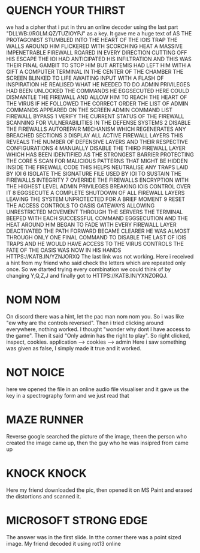 # QUENCH YOUR THIRST
we had a cipher that i put in thru an online decoder using the last part "DLLWB://RGLM.QZ/TUZIOYPJ" as a key. It gave me a huge text of
AS THE PROTAGONIST STUMBLED INTO THE HEART OF THE IOIS TRAP THE WALLS AROUND HIM FLICKERED WITH SCORCHING HEAT A MASSIVE IMPENETRABLE FIREWALL ROARED IN EVERY DIRECTION CUTTING OFF HIS 
ESCAPE THE IOI HAD ANTICIPATED HIS INFILTRATION AND THIS WAS THEIR FINAL GAMBIT TO STOP HIM BUT ARTEMIS HAD LEFT HIM WITH A GIFT A COMPUTER TERMINAL IN THE CENTER OF THE CHAMBER THE SCREEN 
BLINKED TO LIFE AWAITING INPUT WITH A FLASH OF INSPIRATION HE REALISED WHAT HE NEEDED TO DO ADMIN PRIVILEGES HAD BEEN UNLOCKED THE COMMANDS HE EGGSECUTED HERE COULD DISMANTLE THE FIREWALL AND
ALLOW HIM TO REACH THE HEART OF THE VIRUS IF HE FOLLOWED THE CORRECT ORDER THE LIST OF ADMIN COMMANDS APPEARED ON THE SCREEN ADMIN COMMAND LIST FIREWALL BYPASS 1 VERIFY THE CURRENT STATUS OF 
THE FIREWALL SCANNING FOR VULNERABILITIES IN THE DEFENSE SYSTEMS 2 DISABLE THE FIREWALLS AUTOREPAIR MECHANISM WHICH REGENERATES ANY BREACHED SECTIONS 3 DISPLAY ALL ACTIVE FIREWALL LAYERS THIS
REVEALS THE NUMBER OF DEFENSIVE LAYERS AND THEIR RESPECTIVE CONFIGURATIONS 4 MANUALLY DISABLE THE THIRD FIREWALL LAYER WHICH HAS BEEN IDENTIFIED AS THE STRONGEST BARRIER PROTECTING THE CORE 5
SCAN FOR MALICIOUS PATTERNS THAT MIGHT BE HIDDEN INSIDE THE FIREWALL CODE THIS HELPS NEUTRALISE ANY TRAPS LAID BY IOI 6 ISOLATE THE SIGNATURE FILE USED BY IOI TO SUSTAIN THE FIREWALLS INTEGRITY
7 OVERRIDE THE FIREWALLS ENCRYPTION WITH THE HIGHEST LEVEL ADMIN PRIVILEGES BREAKING IOIS CONTROL OVER IT 8 EGGSECUTE A COMPLETE SHUTDOWN OF ALL FIREWALL LAYERS LEAVING THE SYSTEM UNPROTECTED
FOR A BRIEF MOMENT 9 RESET THE ACCESS CONTROLS TO OASIS GATEWAYS ALLOWING UNRESTRICTED MOVEMENT THROUGH THE SERVERS THE TERMINAL BEEPED WITH EACH SUCCESSFUL COMMAND EGGSECUTION AND THE HEAT
AROUND HIM BEGAN TO FADE WITH EVERY FIREWALL LAYER DEACTIVATED THE PATH FORWARD BECAME CLEARER HE WAS ALMOST THROUGH ONLY ONE FINAL COMMAND TO DISABLE THE LAST OF IOIS TRAPS AND HE WOULD HAVE
ACCESS TO THE VIRUS CONTROLS THE FATE OF THE OASIS WAS NOW IN HIS HANDS HTTPS://KATB.IN/YZNJORXQ 
The last link was not working. Here i received a hint from my friend who said check the letters which are repeated only once. So we dtarted trying every combination we could think of by changing
Y,Q,Z,J and finally got to HTTPS://KATB.IN/YXNZORQJ. 

# NOM NOM
On discord there was a hint, let the pac man nom nom you. So i was like "ew why are the controls reversed". Then i tried clicking around everywhere, nothing worked. I thought "wonder why dont I
have access to the game". Then it said "Only admin has the right to play". So right clicked, inspect, cookies.
application --> cookies  --> admin
Here i saw something was given as false, I simply made it true and it worked.


# NOT NOICE
here we opened the file in an online audio file visualiser and it gave us the key in a spectrography form and we just read that

# MAZE RUNNER
Reverse google searched the picture of the image, theen the person who created the image came up, then the guy who he was insipred from came up

# KNOCK KNOCK 
Here my friend downloaded the pic, then opened it on MS Paint and erased the distortions and scanned it.

# MICROSOFT STRONG EDGE
The answer was in the first slide. In tthe corner there was a point sized image. My friend decoded it using rot13 online

